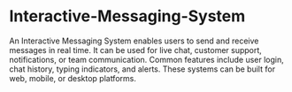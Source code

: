 # Interactive-Messaging-System
An Interactive Messaging System enables users to send and receive messages in real time. It can be used for live chat, customer support, notifications, or team communication. Common features include user login, chat history, typing indicators, and alerts. These systems can be built for web, mobile, or desktop platforms.
